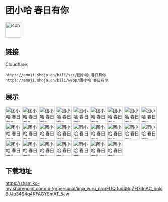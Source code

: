 # 团小哈 春日有你
<img src="https://emoji.shojo.cn/bili/src/团小哈 春日有你/icon.png" width="50" height="50" alt="icon">

## 链接
Cloudflare:
```
https://emoji.shojo.cn/bili/src/团小哈 春日有你
https://emoji.shojo.cn/bili/webp/团小哈 春日有你
```
## 展示
<img src="https://emoji.shojo.cn/bili/src/团小哈 春日有你/团小哈 春日有你-来DD了.png" width="50" height="50" alt="团小哈 春日有你-来DD了">
<img src="https://emoji.shojo.cn/bili/src/团小哈 春日有你/团小哈 春日有你-睡觉.png" width="50" height="50" alt="团小哈 春日有你-睡觉">
<img src="https://emoji.shojo.cn/bili/src/团小哈 春日有你/团小哈 春日有你-阿巴阿巴.png" width="50" height="50" alt="团小哈 春日有你-阿巴阿巴">
<img src="https://emoji.shojo.cn/bili/src/团小哈 春日有你/团小哈 春日有你-杯微.png" width="50" height="50" alt="团小哈 春日有你-杯微">
<img src="https://emoji.shojo.cn/bili/src/团小哈 春日有你/团小哈 春日有你-拖走.png" width="50" height="50" alt="团小哈 春日有你-拖走">
<img src="https://emoji.shojo.cn/bili/src/团小哈 春日有你/团小哈 春日有你-吃零食.png" width="50" height="50" alt="团小哈 春日有你-吃零食">
<img src="https://emoji.shojo.cn/bili/src/团小哈 春日有你/团小哈 春日有你-达咩.png" width="50" height="50" alt="团小哈 春日有你-达咩">
<img src="https://emoji.shojo.cn/bili/src/团小哈 春日有你/团小哈 春日有你-噶韭菜.png" width="50" height="50" alt="团小哈 春日有你-噶韭菜">
<img src="https://emoji.shojo.cn/bili/src/团小哈 春日有你/团小哈 春日有你-给你一拳.png" width="50" height="50" alt="团小哈 春日有你-给你一拳">
<img src="https://emoji.shojo.cn/bili/src/团小哈 春日有你/团小哈 春日有你-给我这个.png" width="50" height="50" alt="团小哈 春日有你-给我这个">
<img src="https://emoji.shojo.cn/bili/src/团小哈 春日有你/团小哈 春日有你-献花.png" width="50" height="50" alt="团小哈 春日有你-献花">
<img src="https://emoji.shojo.cn/bili/src/团小哈 春日有你/团小哈 春日有你-哈？.png" width="50" height="50" alt="团小哈 春日有你-哈？">
<img src="https://emoji.shojo.cn/bili/src/团小哈 春日有你/团小哈 春日有你-吹喇叭花.png" width="50" height="50" alt="团小哈 春日有你-吹喇叭花">
<img src="https://emoji.shojo.cn/bili/src/团小哈 春日有你/团小哈 春日有你-奸笑.png" width="50" height="50" alt="团小哈 春日有你-奸笑">
<img src="https://emoji.shojo.cn/bili/src/团小哈 春日有你/团小哈 春日有你-喧哗.png" width="50" height="50" alt="团小哈 春日有你-喧哗">
<img src="https://emoji.shojo.cn/bili/src/团小哈 春日有你/团小哈 春日有你-两眼一黑.png" width="50" height="50" alt="团小哈 春日有你-两眼一黑">
<img src="https://emoji.shojo.cn/bili/src/团小哈 春日有你/团小哈 春日有你-略.png" width="50" height="50" alt="团小哈 春日有你-略">
<img src="https://emoji.shojo.cn/bili/src/团小哈 春日有你/团小哈 春日有你-捏脸.png" width="50" height="50" alt="团小哈 春日有你-捏脸">
<img src="https://emoji.shojo.cn/bili/src/团小哈 春日有你/团小哈 春日有你-破防.png" width="50" height="50" alt="团小哈 春日有你-破防">
<img src="https://emoji.shojo.cn/bili/src/团小哈 春日有你/团小哈 春日有你-贴贴.png" width="50" height="50" alt="团小哈 春日有你-贴贴">
<img src="https://emoji.shojo.cn/bili/src/团小哈 春日有你/团小哈 春日有你-唱歌.png" width="50" height="50" alt="团小哈 春日有你-唱歌">
<img src="https://emoji.shojo.cn/bili/src/团小哈 春日有你/团小哈 春日有你-哇哦.png" width="50" height="50" alt="团小哈 春日有你-哇哦">
<img src="https://emoji.shojo.cn/bili/src/团小哈 春日有你/团小哈 春日有你-抱尾巴.png" width="50" height="50" alt="团小哈 春日有你-抱尾巴">
<img src="https://emoji.shojo.cn/bili/src/团小哈 春日有你/团小哈 春日有你-香菇.png" width="50" height="50" alt="团小哈 春日有你-香菇">
<img src="https://emoji.shojo.cn/bili/src/团小哈 春日有你/团小哈 春日有你-震惊.png" width="50" height="50" alt="团小哈 春日有你-震惊">

## 下载地址

https://shamiko-my.sharepoint.com/:u:/g/personal/img_yuru_pro/EUQlfuo46qZEl7dnAC_nqlcBJJp34S4q4KFAGYSmAT_5Jw